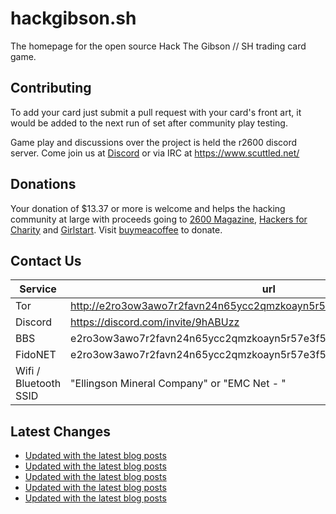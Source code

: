 # hackgibson.sh
The homepage for the open source Hack The Gibson // SH trading card game.


## Contributing

To add your card just submit a pull request with your card's front art, it would be added to the next run of set after community play testing.

Game play and discussions over the project is held the r2600 discord server. Come join us at [Discord](https://discord.com/invite/9hABUzz) or via IRC at https://www.scuttled.net/


## Donations

Your donation of $13.37 or more is welcome and helps the hacking community at large with proceeds going to [2600 Magazine](https://2600.com/), [Hackers for Charity](https://hackersforcharity.org) and [Girlstart](https://girlstart.org).  Visit [buymeacoffee](https://www.buymeacoffee.com/hackgibson.sh) to donate.


## Contact Us

Service | url
-|-
Tor | http://e2ro3ow3awo7r2favn24n65ycc2qmzkoayn5r57e3f56nvjwdcgg32ad.onion
Discord | https://discord.com/invite/9hABUzz
BBS | e2ro3ow3awo7r2favn24n65ycc2qmzkoayn5r57e3f56nvjwdcgg32ad.onion:23
FidoNET | e2ro3ow3awo7r2favn24n65ycc2qmzkoayn5r57e3f56nvjwdcgg32ad.onion:24554
Wifi / Bluetooth SSID | "Ellingson Mineral Company" or "EMC Net - <fidonet address>"

## Latest Changes
<!-- BLOG-POST-LIST:START -->
- [Updated with the latest blog posts](https://github.com/DFW2600/hackgibson.sh/commit/844e40f18bf97d9af790789600ac51072896476c)
- [Updated with the latest blog posts](https://github.com/DFW2600/hackgibson.sh/commit/19f50e9b24bba4e052a0a45892027bb832578ddf)
- [Updated with the latest blog posts](https://github.com/DFW2600/hackgibson.sh/commit/224eca02cd21dadc61cec6587e085ff8085d8759)
- [Updated with the latest blog posts](https://github.com/DFW2600/hackgibson.sh/commit/0c804f9b4ccc9a3db0bfd1f1c7adc48a848e9315)
- [Updated with the latest blog posts](https://github.com/DFW2600/hackgibson.sh/commit/12b69976ebbfd8b14462b390a9f6cfb2f32a3d65)
<!-- BLOG-POST-LIST:END -->
